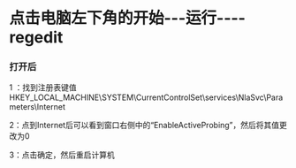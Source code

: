 # 点击电脑左下角的开始---运行----regedit

### 打开后

1 ：找到注册表键值HKEY_LOCAL_MACHINE\SYSTEM\CurrentControlSet\services\NlaSvc\Parameters\Internet

2：点到Internet后可以看到窗口右侧中的“EnableActiveProbing”，然后将其值更改为0

3：点击确定，然后重启计算机
